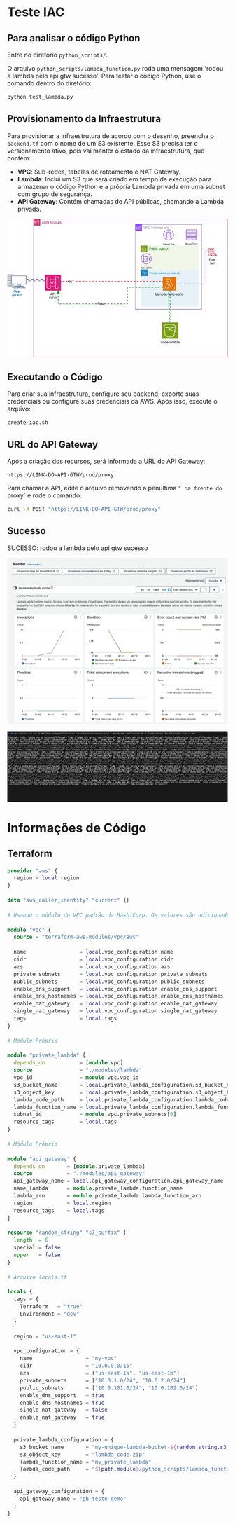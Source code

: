
# Teste IAC

## Para analisar o código Python

Entre no diretório `python_scripts/`.

O arquivo `python_scripts/lambda_function.py` roda uma mensagem 'rodou a lambda pelo api gtw sucesso'. Para testar o código Python, use o comando dentro do diretório: 

```bash
python test_lambda.py
```

## Provisionamento da Infraestrutura

Para provisionar a infraestrutura de acordo com o desenho, preencha o `backend.tf` com o nome de um S3 existente. Esse S3 precisa ter o versionamento ativo, pois vai manter o estado da infraestrutura, que contém:

- **VPC**: Sub-redes, tabelas de roteamento e NAT Gateway.
- **Lambda**: Inclui um S3 que será criado em tempo de execução para armazenar o código Python e a própria Lambda privada em uma subnet com grupo de segurança.
- **API Gateway**: Contém chamadas de API públicas, chamando a Lambda privada.


![Diagrama da Arquitetura](Desafio.jpg)

## Executando o Código

Para criar sua infraestrutura, configure seu backend, exporte suas credenciais ou configure suas credenciais da AWS. Após isso, execute o arquivo:

```bash
create-iac.sh
```

## URL do API Gateway

Após a criação dos recursos, será informada a URL do API Gateway:

```
https://LINK-DO-API-GTW/prod/proxy
```

Para chamar a API, edite o arquivo removendo a penúltima `" na frente do `proxy` e rode o comando:

```bash
curl -X POST "https://LINK-DO-API-GTW/prod/proxy"
```

## Sucesso

SUCESSO: rodou a lambda pelo api gtw sucesso


![Monitoramento da lambda](lambda-log.png)


![Chamada loop da lambda](loop-lambda.png)


# Informações de Código

## Terraform

```terraform
provider "aws" {
  region = local.region
}

data "aws_caller_identity" "current" {}

# Usando o módulo de VPC padrão da HashiCorp. Os valores são adicionados no arquivo locals.tf

module "vpc" {
  source = "terraform-aws-modules/vpc/aws"

  name                 = local.vpc_configuration.name
  cidr                 = local.vpc_configuration.cidr
  azs                  = local.vpc_configuration.azs
  private_subnets      = local.vpc_configuration.private_subnets
  public_subnets       = local.vpc_configuration.public_subnets
  enable_dns_support   = local.vpc_configuration.enable_dns_support
  enable_dns_hostnames = local.vpc_configuration.enable_dns_hostnames
  enable_nat_gateway   = local.vpc_configuration.enable_nat_gateway
  single_nat_gateway   = local.vpc_configuration.single_nat_gateway
  tags                 = local.tags
}

# Módulo Próprio

module "private_lambda" {
  depends_on           = [module.vpc]
  source               = "./modules/lambda"
  vpc_id               = module.vpc.vpc_id
  s3_bucket_name       = local.private_lambda_configuration.s3_bucket_name
  s3_object_key        = local.private_lambda_configuration.s3_object_key
  lambda_code_path     = local.private_lambda_configuration.lambda_code_path
  lambda_function_name = local.private_lambda_configuration.lambda_function_name
  subnet_id            = module.vpc.private_subnets[0]
  resource_tags        = local.tags
}

# Módulo Próprio

module "api_gateway" {
  depends_on       = [module.private_lambda]
  source           = "./modules/api_gateway"
  api_gateway_name = local.api_gateway_configuration.api_gateway_name
  name_lambda      = module.private_lambda.function_name
  lambda_arn       = module.private_lambda.lambda_function_arn
  region           = local.region
  resource_tags    = local.tags
}

resource "random_string" "s3_suffix" {
  length  = 6
  special = false
  upper   = false
}

# Arquivo locals.tf

locals {
  tags = {
    Terraform   = "true"
    Environment = "dev"
  }

  region = "us-east-1"

  vpc_configuration = {
    name                 = "my-vpc"
    cidr                 = "10.0.0.0/16"
    azs                  = ["us-east-1a", "us-east-1b"]
    private_subnets      = ["10.0.1.0/24", "10.0.2.0/24"]
    public_subnets       = ["10.0.101.0/24", "10.0.102.0/24"]
    enable_dns_support   = true
    enable_dns_hostnames = true
    single_nat_gateway   = false
    enable_nat_gateway   = true
  }

  private_lambda_configuration = {
    s3_bucket_name       = "my-unique-lambda-bucket-${random_string.s3_suffix.result}"
    s3_object_key        = "lambda_code.zip"
    lambda_function_name = "my_private_lambda"
    lambda_code_path     = "${path.module}/python_scripts/lambda_function.zip"
  }

  api_gateway_configuration = {
    api_gateway_name = "ph-teste-demo"
  }
}
```
